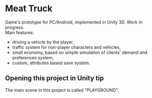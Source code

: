 # Meat Truck
Game's prototype for PC/Android, implemented in Unity 3D. Work in progress.<br>
Main features:
* driving a vehicle by the player,
* traffic system for non-player characters and vehicles,
* small economy, based on simple simulation of clients' demand and preferences system,
* custom, attributes based save system.

## Opening this project in Unity tip
The main scene in this project is called "PLAYGROUND".
